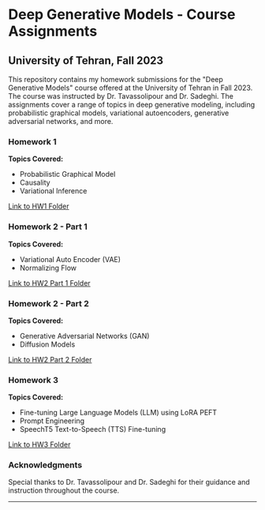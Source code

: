 # Deep Generative Models - Course Assignments

## University of Tehran, Fall 2023

This repository contains my homework submissions for the "Deep Generative Models" course offered at the University of Tehran in Fall 2023. The course was instructed by Dr. Tavassolipour and Dr. Sadeghi. The assignments cover a range of topics in deep generative modeling, including probabilistic graphical models, variational autoencoders, generative adversarial networks, and more.


### Homework 1
**Topics Covered:**
- Probabilistic Graphical Model
- Causality
- Variational Inference

[Link to HW1 Folder](/HW1)

### Homework 2 - Part 1
**Topics Covered:**
- Variational Auto Encoder (VAE)
- Normalizing Flow

[Link to HW2 Part 1 Folder](/HW2-Part1)

### Homework 2 - Part 2
**Topics Covered:**
- Generative Adversarial Networks (GAN)
- Diffusion Models

[Link to HW2 Part 2 Folder](/HW2-Part2)

### Homework 3
**Topics Covered:**
- Fine-tuning Large Language Models (LLM) using LoRA PEFT
- Prompt Engineering
- SpeechT5 Text-to-Speech (TTS) Fine-tuning

[Link to HW3 Folder](/HW3)


### Acknowledgments

Special thanks to Dr. Tavassolipour and Dr. Sadeghi for their guidance and instruction throughout the course.

---

